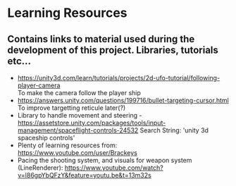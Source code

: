 # Learning Resources
## Contains links to material used during the development of this project. Libraries, tutorials etc...

* https://unity3d.com/learn/tutorials/projects/2d-ufo-tutorial/following-player-camera  
To make the camera follow the player ship
* https://answers.unity.com/questions/199716/bullet-targeting-cursor.html
To improve targetting reticule later(?)
* Library to handle movement and steering - https://assetstore.unity.com/packages/tools/input-management/spaceflight-controls-24532
Search String: 'unity 3d spaceship controls'
* Plenty of learning resources from: https://www.youtube.com/user/Brackeys
* Pacing the shooting system, and visuals for weapon system (LineRenderer): https://www.youtube.com/watch?v=l86gpYbQFzY&feature=youtu.be&t=13m32s